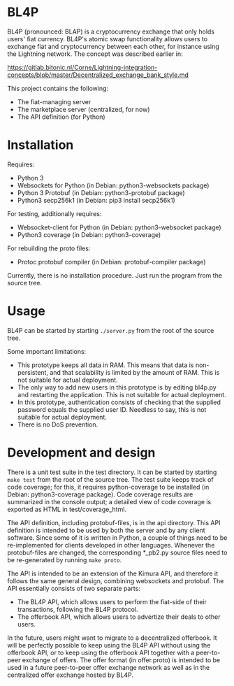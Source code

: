 # BL4P

BL4P (pronounced: BLAP) is a cryptocurrency exchange that only holds users' fiat
currency.
BL4P's atomic swap functionality allows users to exchange fiat and
cryptocurrency between each other, for instance using the Lightning network.
The concept was described earlier in:

https://gitlab.bitonic.nl/Corne/Lightning-integration-concepts/blob/master/Decentralized_exchange_bank_style.md

This project contains the following:

* The fiat-managing server
* The marketplace server (centralized, for now)
* The API definition (for Python)

# Installation

Requires:

* Python 3
* Websockets for Python (in Debian: python3-websockets package)
* Python 3 Protobuf (in Debian: python3-protobuf package)
* Python3 secp256k1 (in Debian: pip3 install secp256k1)

For testing, additionally requires:

* Websocket-client for Python (in Debian: python3-websocket package)
* Python3 coverage (in Debian: python3-coverage)

For rebuilding the proto files:

* Protoc protobuf compiler (in Debian: protobuf-compiler package)


Currently, there is no installation procedure.
Just run the program from the source tree.

# Usage

BL4P can be started by starting `./server.py` from the root of the source tree.

Some important limitations:

* This prototype keeps all data in RAM.
  This means that data is non-persistent, and that scalability is limited by the
  amount of RAM.
  This is not suitable for actual deployment.
* The only way to add new users in this prototype is by editing bl4p.py and
  restarting the application.
  This is not suitable for actual deployment.
* In this prototype, authentication consists of checking that the supplied
  password equals the supplied user ID.
  Needless to say, this is not suitable for actual deployment.
* There is no DoS prevention.

# Development and design

There is a unit test suite in the test directory.
It can be started by starting `make test` from the root of the source tree.
The test suite keeps track of code coverage; for this, it requires
python-coverage to be installed (in Debian: python3-coverage package).
Code coverage results are summarized in the console output;
a detailed view of code coverage is exported as HTML in test/coverage_html.

The API definition, including protobuf-files, is in the api directory.
This API definition is intended to be used by both the server and by any client
software. Since some of it is written in Python, a couple of things need to be
re-implemented for clients developed in other languages.
Whenever the protobuf-files are changed, the corresponding *_pb2.py source files
need to be re-generated by running `make proto`.

The API is intended to be an extension of the Kimura API, and therefore it
follows the same general design, combining websockets and protobuf.
The API essentially consists of two separate parts:

* The BL4P API, which allows users to perform the fiat-side of their
  transactions, following the BL4P protocol.
* The offerbook API, which allows users to advertize their deals to other users.

In the future, users might want to migrate to a decentralized offerbook.
It will be perfectly possible to keep using the BL4P API without using the
offerbook API, or to keep using the offerbook API together with a peer-to-peer
exchange of offers.
The offer format (in offer.proto) is intended to be used in a future
peer-to-peer offer exchange network as well as in the centralized offer exchange
hosted by BL4P.

